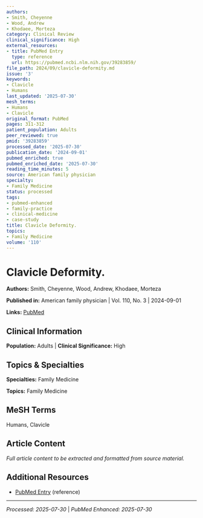```yaml
---
authors:
- Smith, Cheyenne
- Wood, Andrew
- Khodaee, Morteza
category: Clinical Review
clinical_significance: High
external_resources:
- title: PubMed Entry
  type: reference
  url: https://pubmed.ncbi.nlm.nih.gov/39283859/
file_path: 2024/09/clavicle-deformity.md
issue: '3'
keywords:
- Clavicle
- Humans
last_updated: '2025-07-30'
mesh_terms:
- Humans
- Clavicle
original_format: PubMed
pages: 311-312
patient_population: Adults
peer_reviewed: true
pmid: '39283859'
processed_date: '2025-07-30'
publication_date: '2024-09-01'
pubmed_enriched: true
pubmed_enriched_date: '2025-07-30'
reading_time_minutes: 5
source: American family physician
specialty:
- Family Medicine
status: processed
tags:
- pubmed-enhanced
- family-practice
- clinical-medicine
- case-study
title: Clavicle Deformity.
topics:
- Family Medicine
volume: '110'
---
```


# Clavicle Deformity.

**Authors:** Smith, Cheyenne, Wood, Andrew, Khodaee, Morteza

**Published in:** American family physician | Vol. 110, No. 3 | 2024-09-01

**Links:** [PubMed](https://pubmed.ncbi.nlm.nih.gov/39283859/)

## Clinical Information

**Population:** Adults | **Clinical Significance:** High

## Topics & Specialties

**Specialties:** Family Medicine

**Topics:** Family Medicine

## MeSH Terms

Humans, Clavicle

## Article Content

*Full article content to be extracted and formatted from source material.*

## Additional Resources

- [PubMed Entry](https://pubmed.ncbi.nlm.nih.gov/39283859/) (reference)

---

*Processed: 2025-07-30* | *PubMed Enhanced: 2025-07-30*

